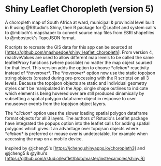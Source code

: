 # Shiny Leaflet Choropleth (version 5)
A choropleth map of South Africa at ward, municipal & provincial level built in R using @RStudio's Shiny, their R package for @Leaflet and system call's to @mbloch's mapshaper to convert source map files from ESRI shapefiles to @mbostock's TopoJSON format.

R scripts to recreate the GIS data for this app can be sourced at [https://github.com/mashoedoe/shiny_leaflet_choropleth]. From version 4, reactiveValues  are used to allow different map levels to be called the same leafletProxy functions (where possible) no matter the map object sourced for that level. This version adds the option to choose $*click on*$ reactivity instead of $*hover over*$. The $*hover over*$ option now use the static topojson string objects (created during pre-processing with the R scripts) on all 3 levels. Because the topojson objects are static and individual geometry styles can't be manipulated in the App, single shape outlines to indicate which element is being hovered over are still produced dinamically by subsetting a spatial polygon dataframe object in response to user mouseover events from the topojson object layers.

The $*click on*$ option uses the slower loading spatial polygon dataframe format objects for all 3 layers. The authors of Rstudio's Leaflet package have integrated the popups option into the leaflet calls for adding spatial polygons which gives it an advantage over topojson objects where $*click on*$ is preferred or mouse over is undetectable, for example when accessing the map on a mobile device.

Inspired by @jcheng5's [https://jcheng.shinyapps.io/choropleth3] and @jcheng5 & @yihui's [https://github.com/rstudio/leaflet/blob/master/inst/examples/shiny.R]
